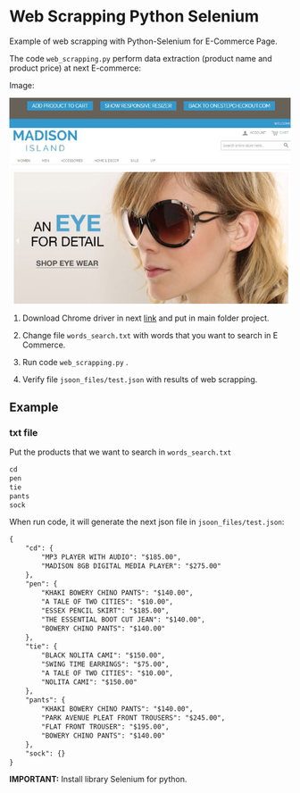 # Web Scrapping Python Selenium
Example of web scrapping with Python-Selenium for E-Commerce Page.

The code `web_scrapping.py` perform data extraction (product name and product price) at next E-commerce:

Image:

![](Web_scrapping/img_readme/madison_island.JPG)

1. Download Chrome driver in next [link](https://chromedriver.chromium.org/) and put in main folder project.

2. Change file `words_search.txt` with words that you want to search in E Commerce.

3. Run code `web_scrapping.py` .

4. Verify file `jsoon_files/test.json` with results of web scrapping.

## Example
### txt file
Put the products that we want to search in `words_search.txt`
```
cd
pen
tie
pants
sock
```
When run code, it will generate the next json file in `jsoon_files/test.json`:
```
{
    "cd": {
        "MP3 PLAYER WITH AUDIO": "$185.00",
        "MADISON 8GB DIGITAL MEDIA PLAYER": "$275.00"
    },
    "pen": {
        "KHAKI BOWERY CHINO PANTS": "$140.00",
        "A TALE OF TWO CITIES": "$10.00",
        "ESSEX PENCIL SKIRT": "$185.00",
        "THE ESSENTIAL BOOT CUT JEAN": "$140.00",
        "BOWERY CHINO PANTS": "$140.00"
    },
    "tie": {
        "BLACK NOLITA CAMI": "$150.00",
        "SWING TIME EARRINGS": "$75.00",
        "A TALE OF TWO CITIES": "$10.00",
        "NOLITA CAMI": "$150.00"
    },
    "pants": {
        "KHAKI BOWERY CHINO PANTS": "$140.00",
        "PARK AVENUE PLEAT FRONT TROUSERS": "$245.00",
        "FLAT FRONT TROUSER": "$195.00",
        "BOWERY CHINO PANTS": "$140.00"
    },
    "sock": {}
}
```

**IMPORTANT:** Install library Selenium for python.
